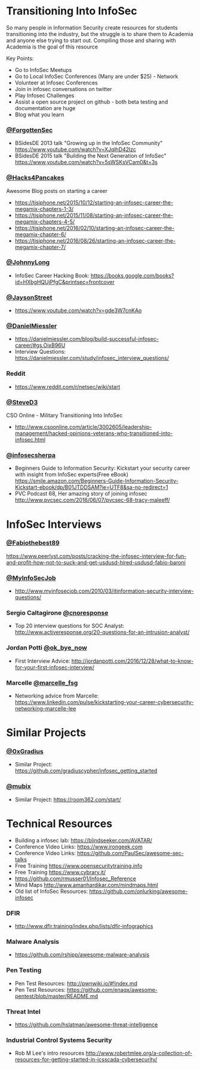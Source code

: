 # Transitioning Into InfoSec

So many people in Information Security create resources for students transitioning into the industry, but the struggle is to share them to Academia and anyone else trying to start out. Compiling those and sharing with Academia is the goal of this resource

Key Points:
* Go to InfoSec Meetups
* Go to Local InfoSec Conferences (Many are under $25) - Network
* Volunteer at Infosec Conferences 
* Join in infosec conversations on twitter
* Play Infosec Challenges
* Assist a open source project on github - both beta testing and documentation are huge
* Blog what you learn

### [@ForgottenSec](https://www.twitter.com/ForgottenSec) 
* BSidesDE 2013 talk "Growing up in the InfoSec Community"
https://www.youtube.com/watch?v=XJqlhD42lzc
* BSidesDE 2015 talk "Building the Next Generation of InfoSec"
https://www.youtube.com/watch?v=5sWSKsVCam0&t=3s

### [@Hacks4Pancakes](https://www.twitter.com/Hacks4Pancakes) 
Awesome Blog posts on starting a career
* https://tisiphone.net/2015/10/12/starting-an-infosec-career-the-megamix-chapters-1-3/
* https://tisiphone.net/2015/11/08/starting-an-infosec-career-the-megamix-chapters-4-5/
* https://tisiphone.net/2016/02/10/starting-an-infosec-career-the-megamix-chapter-6/
* https://tisiphone.net/2016/08/26/starting-an-infosec-career-the-megamix-chapter-7/

### [@JohnnyLong](https://www.twitter.com/JohnnyLong)
* InfoSec Career Hacking Book: https://books.google.com/books?id=HXbgHQUjPfgC&printsec=frontcover

### [@JaysonStreet](https://www.twitter.com/JaysonSTreet) 
* https://www.youtube.com/watch?v=gde3W7cnKAo

### [@DanielMiessler](https://www.twitter.com/DanielMiessler) 
* https://danielmiessler.com/blog/build-successful-infosec-career/#gs.OixB96U
* Interview Questions: https://danielmiessler.com/study/infosec_interview_questions/

### Reddit 
* https://www.reddit.com/r/netsec/wiki/start

### [@SteveD3](https://www.twitter.com/SteveD3) 
CSO Online - Military Transitioning Into InfoSec
* http://www.csoonline.com/article/3002605/leadership-management/hacked-opinions-veterans-who-transitioned-into-infosec.html

### [@infosecsherpa](https://www.twitter.com/infosecsherpa)  
* Beginners Guide to Information Security: Kickstart your security career with insight from InfoSec experts(Free eBook)
https://smile.amazon.com/Beginners-Guide-Information-Security-Kickstart-ebook/dp/B01JTDDSAM?ie=UTF8&sa-no-redirect=1
* PVC Podcast 68, Her amazing story of joining infosec
http://www.pvcsec.com/2016/06/07/pvcsec-68-tracy-maleeff/

# InfoSec Interviews 

### [@Fabiothebest89](https://www.twitter.com/Fabiothebest89)
https://www.peerlyst.com/posts/cracking-the-infosec-interview-for-fun-and-profit-how-not-to-suck-and-get-usdusd-hired-usdusd-fabio-baroni

### [@MyInfoSecJob](https://www.twitter.com/MyInfoSecJob)
* http://www.myinfosecjob.com/2010/03/itinformation-security-interview-questions/

### Sergio Caltagirone [@cnoresponse](https://www.twitter.com/CNOResponse)
* Top 20 interview questions for SOC Analyst: http://www.activeresponse.org/20-questions-for-an-intrusion-analyst/

### Jordan Potti [@ok_bye_now](https://www.twitter.com/ok_bye_now)
* First Interview Advice: http://jordanpotti.com/2016/12/28/what-to-know-for-your-first-infosec-interview/

### Marcelle [@marcelle_fsg](https://www.twitter.com/marcelle_fsg)
* Networking advice from Marcelle: https://www.linkedin.com/pulse/kickstarting-your-career-cybersecurity-networking-marcelle-lee

# Similar Projects

### [@0xGradius](https://www.twitter.com/0xGradius)
* Similar Project: https://github.com/gradiuscypher/infosec_getting_started

### [@mubix](https://www.twitter.com/mubix)
* Similar Project: https://room362.com/start/

# Technical Resources
* Building a infosec lab: https://blindseeker.com/AVATAR/
* Conference Video Links: https://www.irongeek.com
* Conference Video Links: https://github.com/PaulSec/awesome-sec-talks
* Free Training https://www.opensecuritytraining.info
* Free Training https://www.cybrary.it/
* https://github.com/rmusser01/Infosec_Reference
* Mind Maps http://www.amanhardikar.com/mindmaps.html
* Old list of InfoSec Resources: https://github.com/onlurking/awesome-infosec

### DFIR
* http://www.dfir.training/index.php/lists/dfir-infographics

### Malware Analysis
* https://github.com/rshipp/awesome-malware-analysis

### Pen Testing
* Pen Test Resources: http://pwnwiki.io/#!index.md
* Pen Test Resources: https://github.com/enaqx/awesome-pentest/blob/master/README.md

### Threat Intel
* https://github.com/hslatman/awesome-threat-intelligence

### Industrial Control Systems Security
* Rob M Lee's intro resources http://www.robertmlee.org/a-collection-of-resources-for-getting-started-in-icsscada-cybersecurity/
